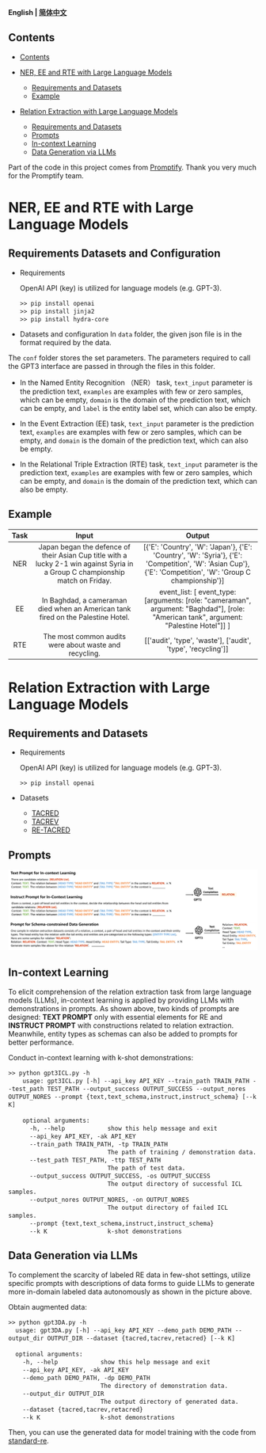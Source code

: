 

<p align="left">
    <b> English | <a href="https://github.com/zjunlp/DeepKE/blob/main/example/llm/README_CN.md">简体中文</a> </b>
</p>

## Contents
- [Contents](#Contents)

- [NER, EE and RTE with Large Language Models](#ner-ee-and-rte-with-large-language-models)
  - [Requirements and Datasets](#requirements-datasets-and-configuration)
  - [Example](#example)

- [Relation Extraction with Large Language Models](#relation-extraction-with-large-language-models)
  - [Requirements and Datasets](#requirements-and-datasets)
  - [Prompts](#prompts)
  - [In-context Learning](#in-context-learning)
  - [Data Generation via LLMs](#data-generation-via-llms)
  
Part of the code in this project comes from [Promptify](https://github.com/promptslab/Promptify). Thank you very much for the Promptify team.


# NER, EE and RTE with Large Language Models

## Requirements Datasets and Configuration
- Requirements
  
  OpenAI API (key) is utilized for language models (e.g. GPT-3).
    ```shell
    >> pip install openai
    >> pip install jinja2
    >> pip install hydra-core
    ```

- Datasets and configuration
  In `data` folder, the given json file is in the format required by the data.
  
The `conf` folder stores the set parameters. The parameters required to call the GPT3 interface are passed in through the files in this folder.
  
- In the Named Entity Recognition （NER） task, `text_input` parameter is the prediction text, `examples` are examples with few or zero samples, which can be empty, `domain` is the domain of the prediction text, which can be empty, and `label` is the entity label set, which can also be empty. 

- In the Event Extraction (EE) task, `text_input` parameter is the prediction text, `examples` are examples with few or zero samples, which can be empty, and `domain` is the domain of the prediction text, which can also be empty. 

- In the Relational Triple Extraction (RTE) task, `text_input` parameter is the prediction text, `examples` are examples with few or zero samples, which can be empty, and `domain` is the domain of the prediction text, which can also be empty.




## Example
  |                           Task                           |          Input           |    Output    |     
  | :----------------------------------------------------------: | :------------------------: | :------------: |
  | NER |           Japan began the defence of their Asian Cup title with a lucky 2-1 win against Syria in a Group C championship match on Friday.         |       [{'E': 'Country', 'W': 'Japan'}, {'E': 'Country', 'W': 'Syria'}, {'E': 'Competition', 'W': 'Asian Cup'}, {'E': 'Competition', 'W': 'Group C championship'}]   |          
  | EE | In Baghdad, a cameraman died when an American tank fired on the Palestine Hotel. |    event_list: [ event_type: [arguments: [role: "cameraman", argument: "Baghdad"], [role: "American tank", argument: "Palestine Hotel"]] ]      |  
  | RTE |           The most common audits were about waste and recycling.          |[['audit', 'type', 'waste'], ['audit', 'type', 'recycling']]|     



# Relation Extraction with Large Language Models

## Requirements and Datasets
- Requirements
  
  OpenAI API (key) is utilized for language models (e.g. GPT-3).
    ```shell
    >> pip install openai
    ```
- Datasets
  - [TACRED](https://nlp.stanford.edu/projects/tacred/)
  - [TACREV](https://github.com/DFKI-NLP/tacrev)
  - [RE-TACRED](https://github.com/gstoica27/Re-TACRED)


## Prompts
![prompt](LLM.png)

## In-context Learning
To elicit comprehension of the relation extraction task from large language models (LLMs), in-context learning is applied by providing LLMs with demonstrations in prompts. As shown above, two kinds of prompts are designed: **TEXT PROMPT** only with essential elements for RE and **INSTRUCT PROMPT** with constructions related to relation extraction. Meanwhile, entity types as schemas can also be added to prompts for better performance.

Conduct in-context learning with k-shot demonstrations:

```shell
>> python gpt3ICL.py -h
    usage: gpt3ICL.py [-h] --api_key API_KEY --train_path TRAIN_PATH --test_path TEST_PATH --output_success OUTPUT_SUCCESS --output_nores OUTPUT_NORES --prompt {text,text_schema,instruct,instruct_schema} [--k K]

    optional arguments:
      -h, --help            show this help message and exit
      --api_key API_KEY, -ak API_KEY
      --train_path TRAIN_PATH, -tp TRAIN_PATH
                            The path of training / demonstration data.
      --test_path TEST_PATH, -ttp TEST_PATH
                            The path of test data.
      --output_success OUTPUT_SUCCESS, -os OUTPUT_SUCCESS
                            The output directory of successful ICL samples.
      --output_nores OUTPUT_NORES, -on OUTPUT_NORES
                            The output directory of failed ICL samples.
      --prompt {text,text_schema,instruct,instruct_schema}
      --k K                 k-shot demonstrations
```

## Data Generation via LLMs

To complement the scarcity of labeled RE data in few-shot settings, utilize specific prompts with descriptions of data forms to guide LLMs to generate more in-domain labeled data autonomously as shown in the picture above.

Obtain augmented data:
```shell
>> python gpt3DA.py -h
  usage: gpt3DA.py [-h] --api_key API_KEY --demo_path DEMO_PATH --output_dir OUTPUT_DIR --dataset {tacred,tacrev,retacred} [--k K]

  optional arguments:
    -h, --help            show this help message and exit
    --api_key API_KEY, -ak API_KEY
    --demo_path DEMO_PATH, -dp DEMO_PATH
                          The directory of demonstration data.
    --output_dir OUTPUT_DIR
                          The output directory of generated data.
    --dataset {tacred,tacrev,retacred}
    --k K                 k-shot demonstrations
```

Then, you can use the generated data for model training with the code from [standard-re](https://github.com/zjunlp/DeepKE/tree/main/example/re/standard).
